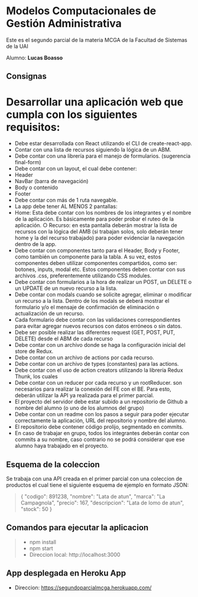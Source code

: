 # Modelos Computacionales de Gestión Administrativa

Este es el segundo parcial de la materia MCGA de la Facultad de Sistemas de la UAI

Alumno: **Lucas Boasso**

## Consignas  

# Desarrollar una aplicación web que cumpla con los siguientes requisitos:
- Debe estar desarrollada con React utilizando el CLI de create-react-app.
- Contar con una lista de recursos siguiendo la lógica de un ABM.
- Debe contar con una librería para el manejo de formularios. (sugerencia final-form)
- Debe contar con un layout, el cual debe contener:
- Header
- NavBar (barra de navegación)
- Body o contenido
- Footer
- Debe contar con más de 1 ruta navegable.
- La app debe tener AL MENOS 2 pantallas:
- Home: Esta debe contar con los nombres de los integrantes y el nombre de la
aplicación. Es básicamente para poder probar el ruteo de la aplicación.
○ Recurso: en esta pantalla deberán mostrar la lista de recursos con la lógica del
AMB (si trabajan solos, solo deberán tener home y la del recurso trabajado) para
poder evidenciar la navegación dentro de la app.
- Debe contar con componentes tanto para el Header, Body y Footer, como también un
componente para la tabla. A su vez, estos componentes deben utilizar componentes
compartidos, como ser: botones, inputs, modal etc. Estos componentes deben contar
con sus archivos .css, preferentemente utilizando CSS modules.
- Debe contar con formularios a la hora de realizar un POST, un DELETE o un UPDATE
de un nuevo recurso a la lista.
- Debe contar con modals cuando se solicite agregar, eliminar o modificar un recurso a la
lista. Dentro de los modals se deberá mostrar el formulario y/o el mensaje de
confirmación de eliminación o actualización de un recurso.
- Cada formulario debe contar con las validaciones correspondientes para evitar agregar
nuevos recursos con datos erróneos o sin datos.
- Debe ser posible realizar las diferentes request (GET, POST, PUT, DELETE) desde el
ABM de cada recurso
- Debe contar con un archivo donde se haga la configuración inicial del store de Redux.
- Debe contar con un archivo de actions por cada recurso.
- Debe contar con un archivo de types (constantes) para las actions.
- Debe contar con el uso de action creators utilizando la librería Redux Thunk, los cuales
- Debe contar con un reducer por cada recurso y un rootReducer.
son necesarios para realizar la conexión del FE con el BE. Para esto, deberán utilizar la
API ya realizada para el primer parcial.
- El proyecto del servidor debe estar subido a un repositorio de Github a nombre del
alumno (o uno de los alumnos del grupo)
- Debe contar con un readme con los pasos a seguir para poder ejecutar correctamente la
aplicación, URL del repositorio y nombre del alumno.
- El repositorio debe contener código prolijo, segmentado en commits.
- En caso de trabajar en grupo, todos los integrantes deberán contar con commits a su
nombre, caso contrario no se podrá considerar que ese alumno haya trabajado en el
proyecto.

## Esquema de la coleccion

Se trabaja con una API creada en el primer parcial con una coleccion de productos el cual tiene el siguiente esquema de ejemplo en formato JSON:

>{
>    "codigo": 891238,
>    "nombre": "Lata de atun",
>    "marca": "La Campagnola",
>    "precio": 167,
>    "descripcion": "Lata de lomo de atun",
>    "stock": 50
>}

## Comandos para ejecutar la aplicacion

> - npm install
> - npm start
> - Direccion local: http://localhost:3000

## App desplegada en Heroku App

- Direccion: https://segundoparcialmcga.herokuapp.com/
